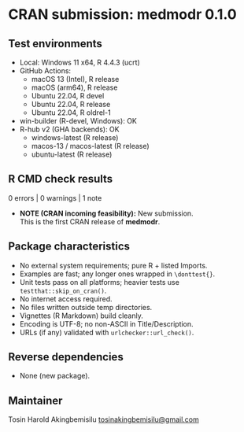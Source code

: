 # CRAN submission: medmodr 0.1.0

## Test environments
- Local: Windows 11 x64, R 4.4.3 (ucrt)
- GitHub Actions:
  - macOS 13 (Intel), R release
  - macOS (arm64), R release
  - Ubuntu 22.04, R devel
  - Ubuntu 22.04, R release
  - Ubuntu 22.04, R oldrel-1
- win-builder (R-devel, Windows): OK
- R-hub v2 (GHA backends): OK
  - windows-latest (R release)
  - macos-13 / macos-latest (R release)
  - ubuntu-latest (R release)

## R CMD check results
0 errors | 0 warnings | 1 note

- **NOTE (CRAN incoming feasibility):** New submission.  
  This is the first CRAN release of **medmodr**.

## Package characteristics
- No external system requirements; pure R + listed Imports.
- Examples are fast; any longer ones wrapped in `\donttest{}`.
- Unit tests pass on all platforms; heavier tests use `testthat::skip_on_cran()`.
- No internet access required.
- No files written outside temp directories.
- Vignettes (R Markdown) build cleanly.
- Encoding is UTF-8; no non-ASCII in Title/Description.
- URLs (if any) validated with `urlchecker::url_check()`.

## Reverse dependencies
- None (new package).

## Maintainer
Tosin Harold Akingbemisilu <tosinakingbemisilu@gmail.com>
